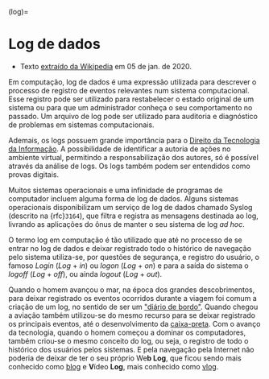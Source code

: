 (log)=

# Log de dados

- Texto [extraído da Wikipedia](https://pt.wikipedia.org/wiki/Log_de_dados) em 05 de jan. de 2020.

Em computação, log de dados é uma expressão utilizada para descrever o processo de registro de eventos relevantes num sistema computacional. Esse registro pode ser utilizado para restabelecer o estado original de um sistema ou para que um administrador conheça o seu comportamento no passado. Um arquivo de log pode ser utilizado para auditoria e diagnóstico de problemas em sistemas computacionais.

Ademais, os logs possuem grande importância para o [Direito da Tecnologia da Informação](https://pt.wikipedia.org/wiki/Direito_da_Tecnologia_da_Informa%C3%A7%C3%A3o). A possibilidade de identificar a autoria de ações no ambiente virtual, permitindo a responsabilização dos autores, só é possível através da análise de logs. Os logs também podem ser entendidos como provas digitais.

Muitos sistemas operacionais e uma infinidade de programas de computador incluem alguma forma de log de dados. Alguns sistemas operacionais disponibilizam um serviço de log de dados chamado Syslog (descrito na {rfc}`3164`), que filtra e registra as mensagens destinada ao log, livrando as aplicações do ônus de manter o seu sistema de log *ad hoc*.

O termo log em computação é tão utilizado que até no processo de se entrar no log de dados e deixar registrado todo o histórico de navegação pelo sistema utiliza-se, por questões de segurança, e registro do usuário, o famoso *Login* (*Log* + *in*) ou *logon* (*Log* + *on*) e para a saída do sistema o *logoff* (*Log* + *off*), ou ainda *logout* (*Log* + *out*).

Quando o homem avançou o mar, na época dos grandes descobrimentos, para deixar registrado os eventos ocorridos durante a viagem foi comum a criação de um log, no sentido de ser um ["diário de bordo"](https://pt.wikipedia.org/wiki/Di%C3%A1rio_de_bordo). Quando chegou a aviação também utilizou-se do mesmo recurso para se deixar registrado os principais eventos, até o desenvolvimento da [caixa-preta](https://pt.wikipedia.org/wiki/Caixa-preta). Com o avanço da tecnologia, quando o homem começou a dominar os computadores, também criou-se o mesmo conceito do log, ou seja, o registro de todo o histórico dos usuários pelos sistemas. E pela navegação pela Internet não poderia de deixar de ter o seu próprio We<b>b Log</b>, que ficou sendo mais conhecido como [blog](https://pt.wikipedia.org/wiki/Blog) e <b>V</b>ídeo <b>Log</b>, mais conhecido como [vlog](https://pt.wikipedia.org/wiki/Videoblog).